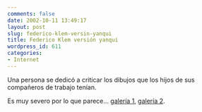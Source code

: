 ```yaml
---
comments: false
date: 2002-10-11 13:49:17
layout: post
slug: federico-klem-versin-yanqui
title: Federico Klem versión yanqui
wordpress_id: 611
categories:
- Internet
---
```


Una persona se dedicó a criticar los dibujos que los hijos de sus compañeros de trabajo tenían.





Es muy severo por lo que parece… [galería 1](http://maddox.jadebuddha.com/irule.html), [galería 2](http://www.fleetmack.com/~maddox/irule2.html).




 
